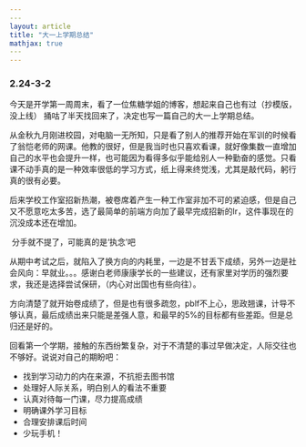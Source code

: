 ```yaml
---
​---
layout: article
title: "大一上学期总结"
mathjax: true
​---
---
```


### 2.24-3-2

​	今天是开学第一周周末，看了一位焦糖学姐的博客，想起来自己也有过（抄模版，没上线） 捅咕了半天找回来了，决定也写一篇自己的大一上学期总结。

​	从金秋九月刚进校园，对电脑一无所知，只是看了别人的推荐开始在军训的时候看了翁恺老师的网课。他教的很好，但是我当时也只喜欢看课，就好像集数一直增加自己的水平也会提升一样，也可能因为看得多似乎能给别人一种勤奋的感觉。只看课不动手真的是一种效率很低的学习方式，纸上得来终觉浅，尤其是敲代码，躬行真的很有必要。

​	后来学校工作室招新热潮，被卷席着产生一种工作室非加不可的紧迫感，但是自己又不愿意吃太多苦，选了最简单的前端方向加了最早完成招新的lr，这件事现在的沉没成本还在增加。

​	分手就不提了，可能真的是‘执念’吧

​	从期中考试之后，就陷入了换方向的内耗里，一边是不甘丢下成绩，另外一边是社会风向：早就业。。。感谢白老师康康学长的一些建议，还有家里对学历的强烈要求，我还是选择尝试保研，（内心对出国也有些向往）。

​	方向清楚了就开始卷成绩了，但是也有很多疏忽，pblf不上心，思政翘课，计导不够认真，最后成绩出来只能是差强人意，和最早的5%的目标都有些差距。但是总归还是好的。

​	回看第一个学期，接触的东西纷繁复杂，对于不清楚的事过早做决定，人际交往也不够好。说说对自己的期盼吧：

* 找到学习动力的内在来源，不抗拒去图书馆
* 处理好人际关系，明白别人的看法不重要
* 认真对待每一门课，尽力提高成绩
* 明确课外学习目标
* 合理安排课后时间
* 少玩手机！